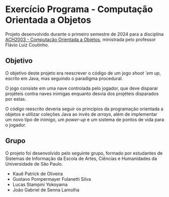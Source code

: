 # Exercício Programa - Computação Orientada a Objetos

Projeto desenvolvido durante o primeiro semestre de 2024 para a disciplina [ACH2003 - Computação Orientada a Objetos](https://uspdigital.usp.br/jupiterweb/obterDisciplina?sgldis=ACH2003&codcur=86200&codhab=202), ministrada pelo professor Flávio Luiz Coutinho.

## Objetivo

O objetivo deste projeto era reescrever o código de um jogo *shoot 'em up*, escrito em Java, mas seguindo o paradigma procedural.

O jogo consiste em uma nave controlada pelo jogador, que deve disparar projéteis contra naves inimigas enquanto desvia dos projéteis disparados por estas.

O código reescrito deveria seguir os princípios da programação orientada a objetos e utilizar coleções Java ao invés de *arrays*, além de implementar um novo tipo de inimigo, um *power-up* e um sistema de pontos de vida para o jogador.

## Grupo

O projeto foi desenvolvido pelo seguinte grupo, formado por estudantes de Sistemas de Informação da Escola de Artes, Ciências e Humanidades da Universidade de São Paulo.

- Kauê Patrick de Oliveira
- Gustavo Pompermayer Fulanetti Silva
- Lucas Stampini Yokoyama
- João Gabriel de Senna Lamolha